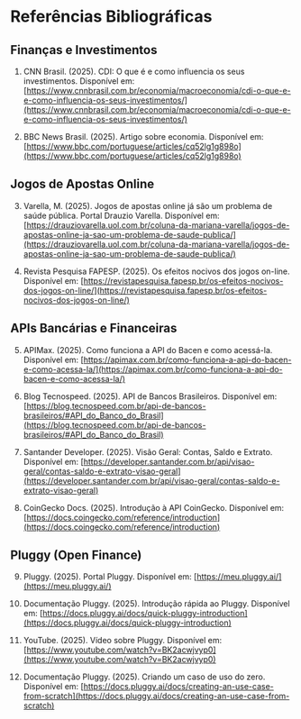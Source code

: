 # Referências Bibliográficas

## Finanças e Investimentos

1. CNN Brasil. (2025). CDI: O que é e como influencia os seus investimentos. Disponível em: [https://www.cnnbrasil.com.br/economia/macroeconomia/cdi-o-que-e-e-como-influencia-os-seus-investimentos/](https://www.cnnbrasil.com.br/economia/macroeconomia/cdi-o-que-e-e-como-influencia-os-seus-investimentos/)

2. BBC News Brasil. (2025). Artigo sobre economia. Disponível em: [https://www.bbc.com/portuguese/articles/cq52lg1g898o](https://www.bbc.com/portuguese/articles/cq52lg1g898o)

## Jogos de Apostas Online

3. Varella, M. (2025). Jogos de apostas online já são um problema de saúde pública. Portal Drauzio Varella. Disponível em: [https://drauziovarella.uol.com.br/coluna-da-mariana-varella/jogos-de-apostas-online-ja-sao-um-problema-de-saude-publica/](https://drauziovarella.uol.com.br/coluna-da-mariana-varella/jogos-de-apostas-online-ja-sao-um-problema-de-saude-publica/)

4. Revista Pesquisa FAPESP. (2025). Os efeitos nocivos dos jogos on-line. Disponível em: [https://revistapesquisa.fapesp.br/os-efeitos-nocivos-dos-jogos-on-line/](https://revistapesquisa.fapesp.br/os-efeitos-nocivos-dos-jogos-on-line/)

## APIs Bancárias e Financeiras

5. APIMax. (2025). Como funciona a API do Bacen e como acessá-la. Disponível em: [https://apimax.com.br/como-funciona-a-api-do-bacen-e-como-acessa-la/](https://apimax.com.br/como-funciona-a-api-do-bacen-e-como-acessa-la/)

6. Blog Tecnospeed. (2025). API de Bancos Brasileiros. Disponível em: [https://blog.tecnospeed.com.br/api-de-bancos-brasileiros/#API_do_Banco_do_Brasil](https://blog.tecnospeed.com.br/api-de-bancos-brasileiros/#API_do_Banco_do_Brasil)

7. Santander Developer. (2025). Visão Geral: Contas, Saldo e Extrato. Disponível em: [https://developer.santander.com.br/api/visao-geral/contas-saldo-e-extrato-visao-geral](https://developer.santander.com.br/api/visao-geral/contas-saldo-e-extrato-visao-geral)

8. CoinGecko Docs. (2025). Introdução à API CoinGecko. Disponível em: [https://docs.coingecko.com/reference/introduction](https://docs.coingecko.com/reference/introduction)

## Pluggy (Open Finance)

9. Pluggy. (2025). Portal Pluggy. Disponível em: [https://meu.pluggy.ai/](https://meu.pluggy.ai/)

10. Documentação Pluggy. (2025). Introdução rápida ao Pluggy. Disponível em: [https://docs.pluggy.ai/docs/quick-pluggy-introduction](https://docs.pluggy.ai/docs/quick-pluggy-introduction)

11. YouTube. (2025). Vídeo sobre Pluggy. Disponível em: [https://www.youtube.com/watch?v=BK2acwjvyp0](https://www.youtube.com/watch?v=BK2acwjvyp0)

12. Documentação Pluggy. (2025). Criando um caso de uso do zero. Disponível em: [https://docs.pluggy.ai/docs/creating-an-use-case-from-scratch](https://docs.pluggy.ai/docs/creating-an-use-case-from-scratch)
